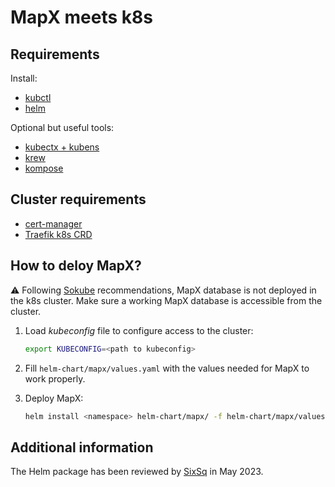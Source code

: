 # MapX meets k8s

## Requirements

Install:

- [kubctl](https://kubernetes.io/docs/tasks/tools/#kubectl)
- [helm](https://helm.sh/docs/intro/install/)

Optional but useful tools:

- [kubectx + kubens](https://github.com/ahmetb/kubectx#installation)
- [krew](https://krew.sigs.k8s.io/docs/user-guide/setup/install/)
- [kompose](https://kompose.io/installation/)

## Cluster requirements

- [cert-manager](https://cert-manager.io/)
- [Traefik k8s CRD](https://doc.traefik.io/traefik/reference/dynamic-configuration/kubernetes-crd/)

## How to deloy MapX?

⚠ Following [Sokube](https://www.sokube.io/en/home) recommendations, MapX database is not deployed in the k8s cluster. Make sure a working MapX database is accessible from the cluster.

1. Load _kubeconfig_ file to configure access to the cluster:

   ```sh
   export KUBECONFIG=<path to kubeconfig>
   ```

2. Fill `helm-chart/mapx/values.yaml` with the values needed for MapX to work properly.

3. Deploy MapX:

   ```sh
   helm install <namespace> helm-chart/mapx/ -f helm-chart/mapx/values.yaml
   ```

## Additional information

The Helm package has been reviewed by [SixSq](https://sixsq.com/) in May 2023.
